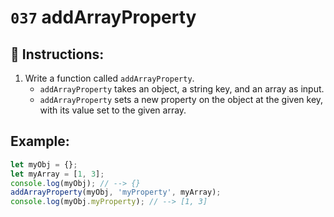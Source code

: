 # `037` addArrayProperty

## 📝 Instructions:

1. Write a function called `addArrayProperty`. 
    + `addArrayProperty` takes an object, a string key, and an array as input.
    + `addArrayProperty` sets a new property on the object at the given key, with its value set to the given array.

## Example:

```Javascript
let myObj = {};
let myArray = [1, 3];
console.log(myObj); // --> {}
addArrayProperty(myObj, 'myProperty', myArray);
console.log(myObj.myProperty); // --> [1, 3]
```
